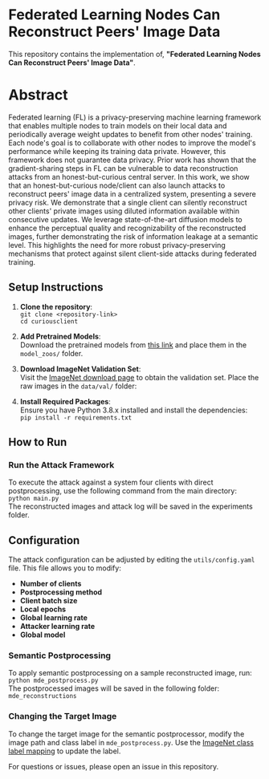 # Federated Learning Nodes Can Reconstruct Peers' Image Data

This repository contains the implementation of, **"Federated Learning Nodes Can Reconstruct Peers' Image Data"**. 

# Abstract
Federated learning (FL) is a privacy-preserving machine learning framework that enables multiple nodes to train models on their local data and periodically average weight updates to benefit from other nodes' training. Each node's goal is to collaborate with other nodes to improve the model's performance while keeping its training data private. However, this framework does not guarantee data privacy. Prior work has shown that the gradient-sharing steps in FL can be vulnerable to data reconstruction attacks from an honest-but-curious central server. In this work, we show that an honest-but-curious node/client can also launch attacks to reconstruct peers' image data in a centralized system, presenting a severe privacy risk. We demonstrate that a single client can silently reconstruct other clients' private images using diluted information available within consecutive updates. We leverage state-of-the-art diffusion models to enhance the perceptual quality and recognizability of the reconstructed images, further demonstrating the risk of information leakage at a semantic level. This highlights the need for more robust privacy-preserving mechanisms that protect against silent client-side attacks during federated training.

## Setup Instructions

1. **Clone the repository**:  
   `git clone <repository-link>`  
   `cd curiousclient`  

2. **Add Pretrained Models**:  
   Download the pretrained models from [this link](<https://zenodo.org/records/13937480?token=eyJhbGciOiJIUzUxMiIsImlhdCI6MTcyOTAzODg3NywiZXhwIjoxNzM5NTc3NTk5fQ.eyJpZCI6IjBjMTYxMzZmLWVkMTEtNGEzZC1hMzA3LWYxMGJjYzM0MmRmZSIsImRhdGEiOnt9LCJyYW5kb20iOiIyZWNkN2VkYWY2ZGUzMmYwNGU5Y2I2ZWVjMzdlMGMyYyJ9.U1WveoEFw7fjtii1D08kKBZSxMw_F7gV8BJWx2-uDwSpV8ie_hprq1LsjkVjMeUT0afXp4QGOygr3DZnRNR2XA>) and place them in the `model_zoos/` folder.

3. **Download ImageNet Validation Set**:  
   Visit the [ImageNet download page](https://www.image-net.org/download.php) to obtain the validation set. Place the raw images in the `data/val/` folder:


4. **Install Required Packages**:  
Ensure you have Python 3.8.x installed and install the dependencies:  
`pip install -r requirements.txt`

## How to Run

### Run the Attack Framework
To execute the attack against a system four clients with direct postprocessing, use the following command from the main directory:  
`python main.py`  
The reconstructed images and attack log will be saved in the experiments folder.

## Configuration

The attack configuration can be adjusted by editing the `utils/config.yaml` file. This file allows you to modify:
- **Number of clients**  
- **Postprocessing method**  
- **Client batch size**  
- **Local epochs**
- **Global learning rate**
- **Attacker learning rate**
- **Global model**


### Semantic Postprocessing
To apply semantic postprocessing on a sample reconstructed image, run:  
`python mde_postprocess.py`  
The postprocessed images will be saved in the following folder:  
`mde_reconstructions`

### Changing the Target Image
To change the target image for the semantic postprocessor, modify the image path and class label in `mde_postprocess.py`. Use the [ImageNet class label mapping](https://deeplearning.cms.waikato.ac.nz/user-guide/class-maps/IMAGENET/) to update the label.

For questions or issues, please open an issue in this repository.
